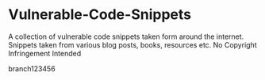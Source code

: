 # Vulnerable-Code-Snippets

A collection of vulnerable code snippets taken form around the internet. Snippets taken from various blog posts, books, resources etc. No Copyright Infringement Intended

branch123456


